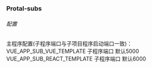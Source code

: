 ### Protal-subs

###### 配置

主程序配置(子程序端口与子项目程序启动端口一致)：
VUE_APP_SUB_VUE_TEMPLATE 子程序端口 默认5000
VUE_APP_SUB_REACT_TEMPLATE 子程序端口 默认6000